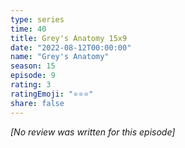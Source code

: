 ```yaml
---
type: series
time: 40
title: Grey's Anatomy 15x9
date: "2022-08-12T00:00:00"
name: "Grey's Anatomy"
season: 15
episode: 9
rating: 3
ratingEmoji: "⭐️⭐️⭐️"
share: false
---
```


*[No review was written for this episode]*